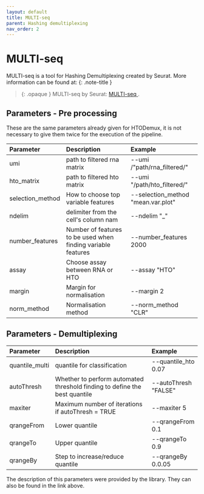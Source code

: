 ```yaml
---
layout: default
title: MULTI-seq
parent: Hashing demultiplexing
nav_order: 2
---
```

# MULTI-seq

MULTI-seq is a tool for Hashing Demultiplexing created by Seurat. More information can be found at:
{: .note-title }
> {: .opaque }
> MULTI-seq by Seurat:
> [MULTI-seq ](https://satijalab.org/seurat/reference/multiseqdemux).


## Parameters - Pre processing
These are the same parameters already given for HTODemux, it is not necessary to give them twice for the execution of the pipeline.

| Parameter   | Description| Example |
|:-------------|:------------------|:------|
| umi  | path to filtered rna matrix | --umi /"path/rna_filtered/"  |
| hto_matrix | path to filtered hto matrix   | --umi "/path/hto_filtered/"  |
| selection_method  | How to choose top variable features      | --selection_method "mean.var.plot"  |
| ndelim      | delimiter from the cell's column nam | --ndelim "_"  |
| number_features  | Number of features to be used when finding variable features | --number_features 2000  |
| assay       | Choose assay between RNA or HTO | --assay "HTO" |
| margin      | Margin for normalisation | --margin 2  |
| norm_method | Normalisation method | --norm_method "CLR" |

## Parameters - Demultiplexing

| Parameter   | Description| Example |
|:-------------|:------------------|:------|
| quantile_multi |quantile for classification| --quantile_hto 0.07  |
| autoThresh | Whether to perform automated threshold finding to define the best quantile  | --autoThresh "FALSE" |
| maxiter   | Maximum number of iterations if autoThresh = TRUE | --maxiter 5 |
| qrangeFrom  | Lower quantile | --qrangeFrom 0.1  |
| qrangeTo       | Upper quantile | --qrangeTo 0.9 |
| qrangeBy       | Step to increase/reduce quantile | --qrangeBy 0.0.05 |

The description of this parameters were provided by the library. They can also be found in the link above.
